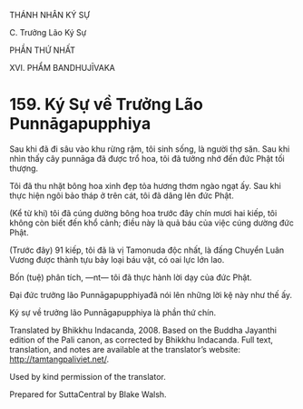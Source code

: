 THÁNH NHÂN KÝ SỰ

C. Trưởng Lão Ký Sự

PHẦN THỨ NHẤT

XVI. PHẨM BANDHUJĪVAKA

# 159\. Ký Sự về Trưởng Lão Punnāgapupphiya

Sau khi đã đi sâu vào khu rừng rậm, tôi sinh sống, là người thợ săn. Sau khi nhìn thấy cây punnāga đã được trổ hoa, tôi đã tưởng nhớ đến đức Phật tối thượng.

Tôi đã thu nhặt bông hoa xinh đẹp tỏa hương thơm ngào ngạt ấy. Sau khi thực hiện ngôi bảo tháp ở trên cát, tôi đã dâng lên đức Phật.

(Kể từ khi) tôi đã cúng dường bông hoa trước đây chín mươi hai kiếp, tôi không còn biết đến khổ cảnh; điều này là quả báu của việc cúng dường đức Phật.

(Trước đây) 91 kiếp, tôi đã là vị Tamonuda độc nhất, là đấng Chuyển Luân Vương được thành tựu bảy loại báu vật, có oai lực lớn lao.

Bốn (tuệ) phân tích, ―nt― tôi đã thực hành lời dạy của đức Phật.

Đại đức trưởng lão Punnāgapupphiyađã nói lên những lời kệ này như thế ấy.

Ký sự về trưởng lão Punnāgapupphiya là phần thứ chín.

Translated by Bhikkhu Indacanda, 2008. Based on the Buddha Jayanthi edition of the Pali canon, as corrected by Bhikkhu Indacanda. Full text, translation, and notes are available at the translator’s website: http://tamtangpaliviet.net/.

Used by kind permission of the translator.

Prepared for SuttaCentral by Blake Walsh.